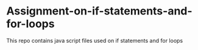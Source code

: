 # Assignment-on-if-statements-and-for-loops
This repo contains java script files used on if statements and for loops

